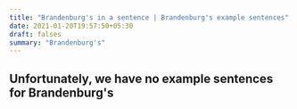 ```yaml
---
title: "Brandenburg's in a sentence | Brandenburg's example sentences"
date: 2021-01-20T19:57:50+05:30
draft: falses
summary: "Brandenburg's"
---
```

## Unfortunately, we have no example sentences for Brandenburg's                 
